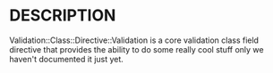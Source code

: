 # DESCRIPTION

Validation::Class::Directive::Validation is a core validation class field directive
that provides the ability to do some really cool stuff only we haven't
documented it just yet.
